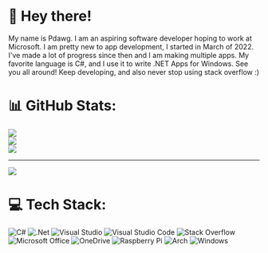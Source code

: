 # 👋 Hey there!
My name is Pdawg. I am an aspiring software developer hoping to work at Microsoft. I am pretty new to app development, I started in March of 2022. I've made a lot of progress since then and I am making multiple apps. My favorite language is C#, and I use it to write .NET Apps for Windows. See you all around! Keep developing, and also never stop using stack overflow :)

# 📊 GitHub Stats:
![](https://github-readme-stats.vercel.app/api?username=Pdawg-bytes&theme=dark&hide_border=false&include_all_commits=false&count_private=false)<br/>
![](https://github-readme-streak-stats.herokuapp.com/?user=Pdawg-bytes&theme=dark&hide_border=false)<br/>
![](https://github-readme-stats.vercel.app/api/top-langs/?username=Pdawg-bytes&theme=dark&hide_border=false&include_all_commits=false&count_private=false&layout=compact)

---
[![](https://visitcount.itsvg.in/api?id=Pdawg-bytes&icon=0&color=0)](https://visitcount.itsvg.in)


# 💻 Tech Stack:
![C#](https://img.shields.io/badge/c%23-%23239120.svg?style=for-the-badge&logo=c-sharp&logoColor=white) ![.Net](https://img.shields.io/badge/.NET-5C2D91?style=for-the-badge&logo=.net&logoColor=white) ![Visual Studio](https://img.shields.io/badge/Visual%20Studio-5C2D91.svg?style=for-the-badge&logo=visual-studio&logoColor=white) ![Visual Studio Code](https://img.shields.io/badge/Visual%20Studio%20Code-0078d7.svg?style=for-the-badge&logo=visual-studio-code&logoColor=white) ![Stack Overflow](https://img.shields.io/badge/-Stackoverflow-FE7A16?style=for-the-badge&logo=stack-overflow&logoColor=white) ![Microsoft Office](https://img.shields.io/badge/Microsoft_Office-D83B01?style=for-the-badge&logo=microsoft-office&logoColor=white) ![OneDrive](https://img.shields.io/badge/OneDrive-0078D4.svg?style=for-the-badge&logo=microsoftonedrive&logoColor=white) ![Raspberry Pi](https://img.shields.io/badge/-RaspberryPi-C51A4A?style=for-the-badge&logo=Raspberry-Pi) ![Arch](https://img.shields.io/badge/Arch%20Linux-1793D1?logo=arch-linux&logoColor=fff&style=for-the-badge) ![Windows](https://img.shields.io/badge/Windows-0078D6?style=for-the-badge&logo=windows&logoColor=white)
